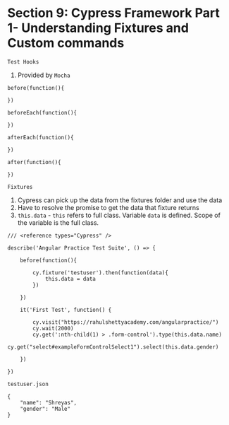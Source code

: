 # Section 9: Cypress Framework Part 1- Understanding Fixtures and Custom commands

`Test Hooks`
1. Provided by `Mocha`
```
before(function(){

})

beforeEach(function(){

})

afterEach(function(){
    
})

after(function(){
    
})

```

`Fixtures`
1. Cypress can pick up the data from the fixtures folder and use the data
2. Have to resolve the promise to get the data that fixture returns
3. `this.data` - `this` refers to full class. Variable `data` is defined. Scope of the variable is the full class.

```
/// <reference types="Cypress" />

describe('Angular Practice Test Suite', () => {
    
    before(function(){

        cy.fixture('testuser').then(function(data){
            this.data = data
        })
        
    })

    it('First Test', function() {

        cy.visit("https://rahulshettyacademy.com/angularpractice/")
        cy.wait(2000)
        cy.get(':nth-child(1) > .form-control').type(this.data.name)
        cy.get("select#exampleFormControlSelect1").select(this.data.gender)

    })
  
})
```
`testuser.json`
```
{
    "name": "Shreyas",
    "gender": "Male"
}
```